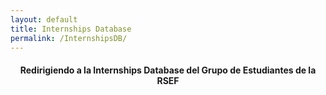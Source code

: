 ```yaml
---
layout: default
title: Internships Database
permalink: /InternshipsDB/
---
```

<html>
<head>
    <title>HTML Redirect</title>
    <meta http-equiv="refresh"
        content="5; url = https://estudiantesrsef.vercel.app/" />
</head>
</html>

<div class="container">
  <div class="section">
  <h4><center>Redirigiendo a la Internships Database del Grupo de Estudiantes de la RSEF</center></h4>
    <div class="progress">
      <div class="indeterminate"></div>
    </div>
  </div>
</div>

<!-- This code redirects from the file permalink to the site indicated in the <meta> container -->

<!-- This redirection is meant to provide a fixed link to the Group's Internships Database, no matter if the vercel link changes. In such case, we only need to modified the link contained in the <meta> tag -->
